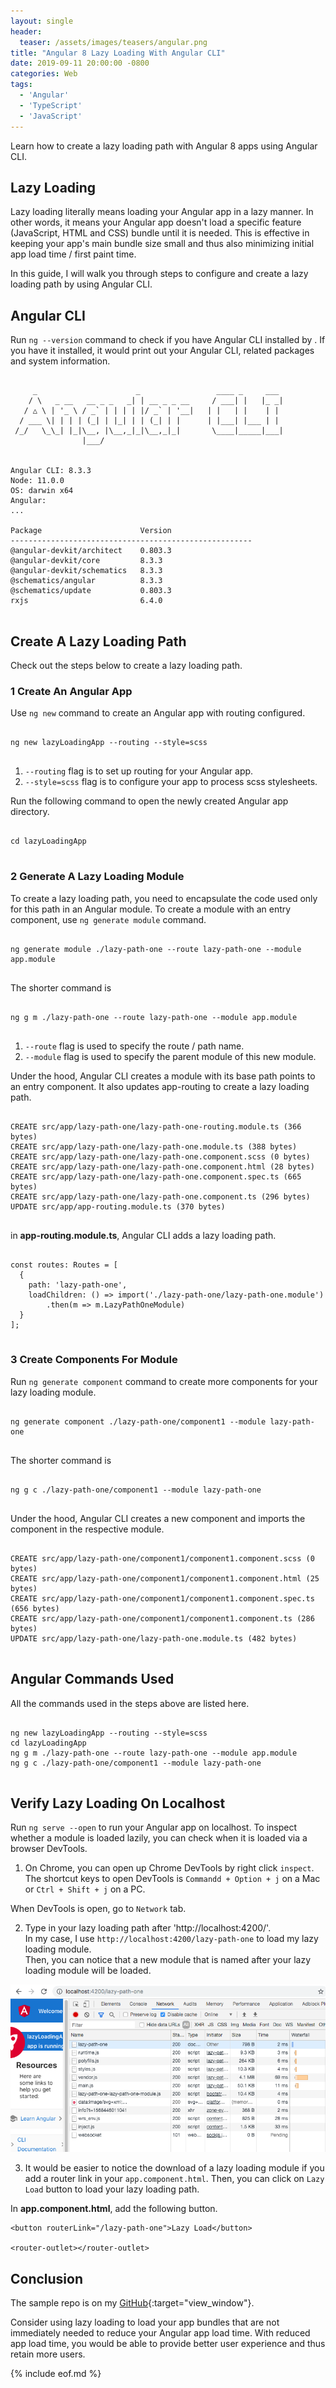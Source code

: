 ```yaml
---
layout: single
header: 
  teaser: /assets/images/teasers/angular.png
title: "Angular 8 Lazy Loading With Angular CLI"
date: 2019-09-11 20:00:00 -0800
categories: Web
tags: 
  - 'Angular'
  - 'TypeScript'
  - 'JavaScript'
---
```

Learn how to create a lazy loading path with Angular 8 apps using Angular CLI.    

## Lazy Loading
Lazy loading literally means loading your Angular app in a lazy manner. In other words, it means your Angular app doesn't load a specific feature (JavaScript, HTML and CSS) bundle until it is needed. This is effective in keeping your app's main bundle size small and thus also minimizing initial app load time / first paint time.     

In this guide, I will walk you through steps to configure and create a lazy loading path by using Angular CLI.  

## Angular CLI
Run `ng --version` command to check if you have Angular CLI installed by . If you have it installed, it would print out your Angular CLI, related packages and system information.  

<pre class='code'><code>
     _                      _                 ____ _     ___
    / \   _ __   __ _ _   _| | __ _ _ __     / ___| |   |_ _|
   / △ \ | '_ \ / _` | | | | |/ _` | '__|   | |   | |    | |
  / ___ \| | | | (_| | |_| | | (_| | |      | |___| |___ | |
 /_/   \_\_| |_|\__, |\__,_|_|\__,_|_|       \____|_____|___|
                |___/
    

Angular CLI: 8.3.3
Node: 11.0.0
OS: darwin x64
Angular: 
... 

Package                      Version
------------------------------------------------------
@angular-devkit/architect    0.803.3
@angular-devkit/core         8.3.3
@angular-devkit/schematics   8.3.3
@schematics/angular          8.3.3
@schematics/update           0.803.3
rxjs                         6.4.0

</code></pre>

## Create A Lazy Loading Path
Check out the steps below to create a lazy loading path.   

### 1 Create An Angular App
Use `ng new` command to create an Angular app with routing configured.  

<pre class='code'><code>
ng new lazyLoadingApp --routing --style=scss

</code></pre>

1. `--routing` flag is to set up routing for your Angular app.
2. `--style=scss` flag is to configure your app to process scss stylesheets. 

Run the following command to open the newly created Angular app directory.  

<pre class='code'><code>
cd lazyLoadingApp

</code></pre>

### 2 Generate A Lazy Loading Module  
To create a lazy loading path, you need to encapsulate the code used only for this path in an Angular module. To create a module with an entry component, use `ng generate module` command.   
 
<pre class='code'><code>
ng generate module ./lazy-path-one --route lazy-path-one --module app.module

</code></pre>

The shorter command is
<pre class='code'><code>
ng g m ./lazy-path-one --route lazy-path-one --module app.module

</code></pre>

1. `--route` flag is used to specify the route / path name.  
2. `--module` flag is used to specify the parent module of this new module.  

Under the hood, Angular CLI creates a module with its base path points to an entry component. It also updates app-routing to create a lazy loading path.   

<pre class='code'><code>
CREATE src/app/lazy-path-one/lazy-path-one-routing.module.ts (366 bytes)
CREATE src/app/lazy-path-one/lazy-path-one.module.ts (388 bytes)
CREATE src/app/lazy-path-one/lazy-path-one.component.scss (0 bytes)
CREATE src/app/lazy-path-one/lazy-path-one.component.html (28 bytes)
CREATE src/app/lazy-path-one/lazy-path-one.component.spec.ts (665 bytes)
CREATE src/app/lazy-path-one/lazy-path-one.component.ts (296 bytes)
UPDATE src/app/app-routing.module.ts (370 bytes)

</code></pre>

in **app-routing.module.ts**, Angular CLI adds a lazy loading path.   

<pre class='code'><code>
const routes: Routes = [
  {
    path: 'lazy-path-one', 
    loadChildren: () => import('./lazy-path-one/lazy-path-one.module')
        .then(m => m.LazyPathOneModule)
  }
];

</code></pre>

### 3 Create Components For Module
Run `ng generate component` command to create more components for your lazy loading module.

<pre class='code'><code>
ng generate component ./lazy-path-one/component1 --module lazy-path-one

</code></pre>

The shorter command is  
<pre class='code'><code>
ng g c ./lazy-path-one/component1 --module lazy-path-one

</code></pre>

Under the hood, Angular CLI creates a new component and imports the component in the respective module.  

<pre class='code'><code>
CREATE src/app/lazy-path-one/component1/component1.component.scss (0 bytes)
CREATE src/app/lazy-path-one/component1/component1.component.html (25 bytes)
CREATE src/app/lazy-path-one/component1/component1.component.spec.ts (656 bytes)
CREATE src/app/lazy-path-one/component1/component1.component.ts (286 bytes)
UPDATE src/app/lazy-path-one/lazy-path-one.module.ts (482 bytes)

</code></pre>

## Angular Commands Used
All the commands used in the steps above are listed here.  

<pre class='code'><code>
ng new lazyLoadingApp --routing --style=scss
cd lazyLoadingApp
ng g m ./lazy-path-one --route lazy-path-one --module app.module
ng g c ./lazy-path-one/component1 --module lazy-path-one

</code></pre>


## Verify Lazy Loading On Localhost
Run `ng serve --open` to run your Angular app on localhost. To inspect whether a module is loaded lazily, you can check when it is loaded via a browser DevTools. 

1) On Chrome, you can open up Chrome DevTools by right click `inspect`. The shortcut keys to open DevTools is `Commandd + Option + j` on a Mac or `Ctrl + Shift + j` on a PC.

When DevTools is open, go to `Network` tab.  

2) Type in your lazy loading path after 'http://localhost:4200/'.   
In my case, I use `http://localhost:4200/lazy-path-one` to load my lazy loading module.    
Then, you can notice that a new module that is named after your lazy loading module will be loaded.  

![Inspect Lazy Loaded Module On Chrome DevTools Network Tab](/assets/images/2019-09-11-angular-8-lazy-loading-with-angular-cli/lazy-loading-module-on-network-tab.png)

3) It would be easier to notice the download of a lazy loading module if you add a router link in your `app.component.html`. Then, you can click on `Lazy Load` button to load your lazy loading path.   

In **app.component.html**, add the following button.    

```
<button routerLink="/lazy-path-one">Lazy Load</button>

<router-outlet></router-outlet>
```

## Conclusion
The sample repo is on my [GitHub](https://github.com/Jun711/Angular8LazyLoading){:target="view_window"}.   

Consider using lazy loading to load your app bundles that are not immediately needed to reduce your Angular app load time. With reduced app load time, you would be able to provide better user experience and thus retain more users.  

{% include eof.md %}